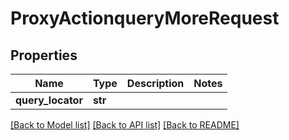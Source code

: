 # ProxyActionqueryMoreRequest

## Properties
Name | Type | Description | Notes
------------ | ------------- | ------------- | -------------
**query_locator** | **str** |  | 

[[Back to Model list]](../README.md#documentation-for-models) [[Back to API list]](../README.md#documentation-for-api-endpoints) [[Back to README]](../README.md)

